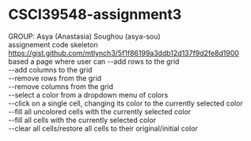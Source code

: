 # CSCI39548-assignment3
GROUP: Asya (Anastasia) Soughou (asya-sou) <br/>
assignement code skeleton https://gist.github.com/mtlynch3/5f1f86199a3ddb12d137f9d2fe8d1900 <br/>
based a page where user can
--add rows to the grid <br/>
--add columns to the grid <br/>
--remove rows from the grid <br/>
--remove columns from the grid <br/>
--select a color from a dropdown menu of colors <br/>
--click on a single cell, changing its color to the currently selected color <br/>
--fill all uncolored cells with the currently selected color <br/>
--fill all cells with the currently selected color <br/>
--clear all cells/restore all cells to their original/initial color <br/>

